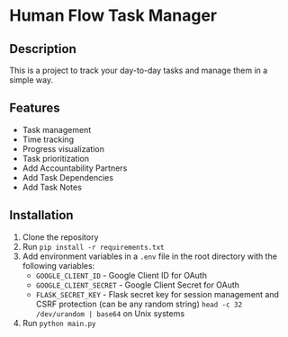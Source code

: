 # Human Flow Task Manager

## Description

This is a project to track your day-to-day tasks and manage them in a simple way.

## Features

- Task management
- Time tracking
- Progress visualization
- Task prioritization
- Add Accountability Partners
- Add Task Dependencies
- Add Task Notes

## Installation

1. Clone the repository
2. Run `pip install -r requirements.txt`
3. Add environment variables in a `.env` file in the root directory with the following variables:
    - `GOOGLE_CLIENT_ID` - Google Client ID for OAuth
    - `GOOGLE_CLIENT_SECRET` - Google Client Secret for OAuth
    - `FLASK_SECRET_KEY` - Flask secret key for session management and CSRF protection (can be any random string) `head -c 32 /dev/urandom | base64` on Unix systems
4. Run `python main.py`
